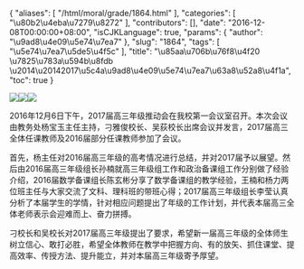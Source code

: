 {
    "aliases": [
        "/html/moral/grade/1864.html"
    ],
    "categories": [
        "\u80b2\u4eba\u7279\u8272"
    ],
    "contributors": [],
    "date": "2016-12-08T00:00:00+08:00",
    "isCJKLanguage": true,
    "params": {
        "author": "\u9ad8\u4e09\u5e74\u7ea7"
    },
    "slug": "1864",
    "tags": [
        "\u5e74\u7ea7\u5de5\u4f5c"
    ],
    "title": "\u85aa\u706b\u76f8\u4f20 \u7825\u783a\u594b\u8fdb \u2014\u20142017\u5c4a\u9ad8\u4e09\u5e74\u7ea7\u63a8\u52a8\u4f1a",
    "toc": true
}

![](https://cdn.tfls.online/mirror/full/c954852daecc9ea145cd4be472aed63d4cd42550.jpg)![](https://cdn.tfls.online/mirror/full/b667833917d00b90b499baa196eb5e773659aeeb.jpg)![](https://cdn.tfls.online/mirror/full/0601c6fcffde895ac9d64bcfad76401ac2d90def.jpg)






2016年12月6日下午，2017届高三年级推动会在我校第一会议室召开。本次会议由教务处杨宝玉主任主持，刁雅俊校长、吴荻校长出席会议并发言，2017届高三全体任课教师及2016届部分任课教师参加了会议。




首先，杨主任对2016届高三年级的高考情况进行总结，并对2017届予以展望。然后由2016届高三年级组长孙楠就高三年级组工作和政治备课组工作分别做了经验介绍，2016届数学备课组长陈玄彬分享了数学备课组的教学经验，王楠和杨力两位班主任与大家交流了文科、理科班的带班心得；2017届高三年级组长李莹认真分析了本届学生的学情，针对相应问题提出了年级的工作计划，并代表本届高三全体老师表示会迎难而上、奋力拼搏。




刁校长和吴校长对2017届高三年级提出了要求，希望新一届高三年级的全体师生树立信心、敢打必胜，希望全体教师在教学中把握方向、有的放矢、抓住课堂、提高效率、传授方法、提升能立，并对本届高三年级寄予厚望。



  




